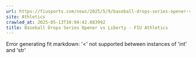 ```yaml
---
url: https://fiusports.com/news/2025/5/9/baseball-drops-series-opener-vs-liberty.aspx
site: Athletics
crawled_at: 2025-05-13T10:04:42.883992
title: Baseball Drops Series Opener vs Liberty - FIU Athletics
---
```


Error generating fit markdown: '<' not supported between instances of 'int' and 'str'